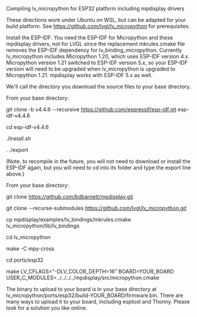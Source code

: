 Compiling lv_micropython for ESP32 platform including mpdisplay drivers

These directions work under Ubuntu on WSL, but can be adapted for your build platform.  See https://github.com/lvgl/lv_micropython for prerequisites.


Install the ESP-IDF.  You need the ESP-IDF for Micropython and these mpdisplay drivers, not for LVGL since the replacement mkrules.cmake file removes the ESP-IDF dependency for lv_binding_micropython.  Currently lv_micropython includes Micropython 1.20, which uses ESP-IDF version 4.x.  Micropython version 1.21 switched to ESP-IDF version 5.x, so your ESP-IDF version will need to be upgraded when lv_micropython is upgraded to Micropython 1.21.  mpdisplay works with ESP-IDF 5.x as well.

We'll call the directory you download the source files to your base directory.

From your base directory:

git clone -b v4.4.6 --recursive https://github.com/espressif/esp-idf.git esp-idf-v4.4.6

cd esp-idf-v4.4.6

./install.sh

. ./export

(Note, to recompile in the future, you will not need to download or install the ESP-IDF again, but you will need to cd into its folder and type the export line above.)

From your base directory:

git clone https://github.com/bdbarnett/mpdisplay.git

git clone --recurse-submodules https://github.com/lvgl/lv_micropython.git

cp mpdisplay/examples/lv_bindings/mkrules.cmake lv_micropython/lib/lv_bindings

cd lv_micropython

make -C mpy-cross

cd ports/esp32

make LV_CFLAGS="-DLV_COLOR_DEPTH=16" BOARD=YOUR_BOARD USER_C_MODULES=../../../../mpdisplay/src/micropython.cmake

The binary to upload to your board is in your base directory at lv_micropython/ports/esp32/build-YOUR_BOARD/firmware.bin.  There are many ways to upload it to your board, including esptool and Thonny.  Please look for a solution you like online.
